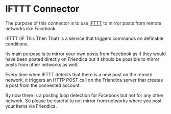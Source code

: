 IFTTT Connector
===============

The purpose of this connector is to use [IFTTT](http://www.ifttt.com) 
to mirror posts from remote networks like Facebook.

IFTTT (IF This Then That) is a service that triggers commands on 
definable conditions.

Its main purpose is to mirror your own posts from Facebook as if they 
would have been posted directly on Friendica but it should be possible 
to mirror posts from other networks as well.

Every time when IFTTT detects that there is a new post on the remote 
network, it triggers an HTTP POST call on the Friendica server that 
creates a post from the connected account.

By now there is a posting loop detection for Facebook but not for any 
other network. So please be careful to not mirror from networks where 
you post your items via Friendica.
